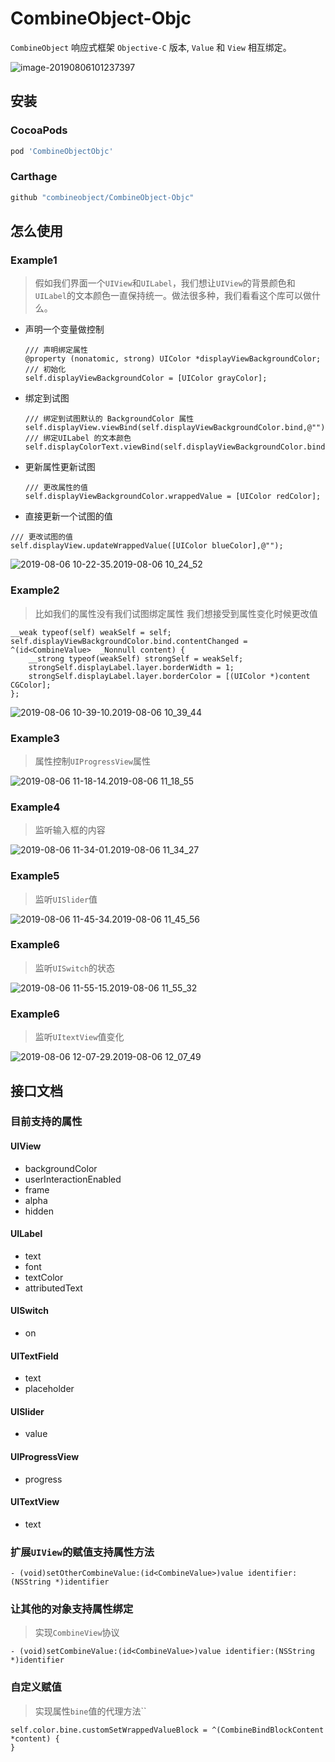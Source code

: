 # CombineObject-Objc

`CombineObject` 响应式框架 `Objective-C` 版本, `Value` 和 `View` 相互绑定。

![image-20190806101237397](images/image-20190806101237397.png)

## 安装

### CocoaPods

```ruby
pod 'CombineObjectObjc'
```

### Carthage

```ruby
github "combineobject/CombineObject-Objc"
```

## 怎么使用

### Example1

> 假如我们界面一个`UIView`和`UILabel`，我们想让`UIView`的背景颜色和`UILabel`的文本颜色一直保持统一。做法很多种，我们看看这个库可以做什么。

- 声明一个变量做控制

  ```objc
  /// 声明绑定属性
  @property (nonatomic, strong) UIColor *displayViewBackgroundColor;
  /// 初始化
  self.displayViewBackgroundColor = [UIColor grayColor];
  ```

- 绑定到试图

  ```objc
  /// 绑定到试图默认的 BackgroundColor 属性
  self.displayView.viewBind(self.displayViewBackgroundColor.bind,@"");
  /// 绑定UILabel 的文本颜色
  self.displayColorText.viewBind(self.displayViewBackgroundColor.bind,UILabelIdentifier.textColor);
  ```

- 更新属性更新试图

  ```objc
  /// 更改属性的值
  self.displayViewBackgroundColor.wrappedValue = [UIColor redColor];
  ```

- 直接更新一个试图的值

``` objc
/// 更改试图的值
self.displayView.updateWrappedValue([UIColor blueColor],@"");
```

![2019-08-06 10-22-35.2019-08-06 10_24_52](images/UIView.gif)

### Example2

> 比如我们的属性没有我们试图绑定属性 我们想接受到属性变化时候更改值

```objc
__weak typeof(self) weakSelf = self;
self.displayViewBackgroundColor.bind.contentChanged = ^(id<CombineValue>  _Nonnull content) {
    __strong typeof(weakSelf) strongSelf = weakSelf;
    strongSelf.displayLabel.layer.borderWidth = 1;
    strongSelf.displayLabel.layer.borderColor = [(UIColor *)content CGColor];
};
```

![2019-08-06 10-39-10.2019-08-06 10_39_44](images/UIView1.gif)

### Example3

> 属性控制`UIProgressView`属性

![2019-08-06 11-18-14.2019-08-06 11_18_55](images/UIProgress.gif)

### Example4

> 监听输入框的内容

![2019-08-06 11-34-01.2019-08-06 11_34_27](images/UITextfiled.gif)

### Example5

> 监听`UISlider`值

![2019-08-06 11-45-34.2019-08-06 11_45_56](images/uislider.gif)

### Example6

> 监听`UISwitch`的状态

![2019-08-06 11-55-15.2019-08-06 11_55_32](images/uiswitch.gif)

### Example6

> 监听`UItextView`值变化

![2019-08-06 12-07-29.2019-08-06 12_07_49](images/uitextview.gif)

## 接口文档

### 目前支持的属性

#### UIView

- backgroundColor
- userInteractionEnabled
- frame
- alpha
- hidden

#### UILabel

- text
- font
- textColor
- attributedText

#### UISwitch

- on

#### UITextField

- text
- placeholder

#### UISlider

- value

#### UIProgressView

- progress

#### UITextView

- text

### 扩展`UIView`的赋值支持属性方法

```objc
- (void)setOtherCombineValue:(id<CombineValue>)value identifier:(NSString *)identifier 
```

### 让其他的对象支持属性绑定

> 实现`CombineView`协议

```objc
- (void)setCombineValue:(id<CombineValue>)value identifier:(NSString *)identifier
```

### 自定义赋值

> 实现属性`bine`值的代理方法``

```objc
self.color.bine.customSetWrappedValueBlock = ^(CombineBindBlockContent *content) {
}
```

